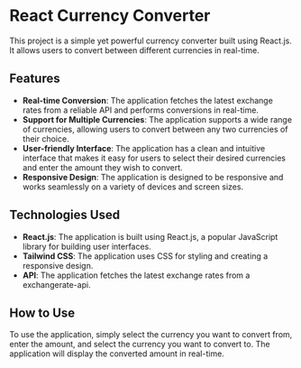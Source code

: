 # React Currency Converter

This project is a simple yet powerful currency converter built using React.js. It allows users to convert between different currencies in real-time.

## Features

- **Real-time Conversion**: The application fetches the latest exchange rates from a reliable API and performs conversions in real-time.
- **Support for Multiple Currencies**: The application supports a wide range of currencies, allowing users to convert between any two currencies of their choice.
- **User-friendly Interface**: The application has a clean and intuitive interface that makes it easy for users to select their desired currencies and enter the amount they wish to convert.
- **Responsive Design**: The application is designed to be responsive and works seamlessly on a variety of devices and screen sizes.

## Technologies Used

- **React.js**: The application is built using React.js, a popular JavaScript library for building user interfaces.
- **Tailwind CSS**: The application uses CSS for styling and creating a responsive design.
- **API**: The application fetches the latest exchange rates from a exchangerate-api.

## How to Use

To use the application, simply select the currency you want to convert from, enter the amount, and select the currency you want to convert to. The application will display the converted amount in real-time.

